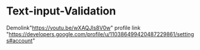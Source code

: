 # Text-input-Validation
Demolink"https://youtu.be/wXAQJls8V0w"
profile link "https://developers.google.com/profile/u/110386499420487229861/settings#account"
